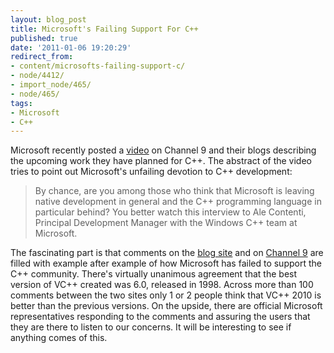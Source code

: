 ```yaml
---
layout: blog_post
title: Microsoft's Failing Support For C++
published: true
date: '2011-01-06 19:20:29'
redirect_from:
- content/microsofts-failing-support-c/
- node/4412/
- import_node/465/
- node/465/
tags:
- Microsoft
- C++
---
```


Microsoft recently posted a [video](http://blogs.msdn.com/b/vcblog/archive/2010/12/05/microsoft-tells-what-s-next-on-c.aspx) on Channel 9 and their blogs describing the upcoming work they have planned for C++. The abstract of the video tries to point out Microsoft's unfailing devotion to C++ development:

> By chance, are you among those who think that Microsoft is leaving native development in general and the C++ programming language in particular behind? You better watch this interview to Ale Contenti, Principal Development Manager with the Windows C++ team at Microsoft.

The fascinating part is that comments on the [blog site](http://blogs.msdn.com/b/vcblog/archive/2010/12/05/microsoft-tells-what-s-next-on-c.aspx#comments) and on [Channel 9](http://channel9.msdn.com/Blogs/cbinder/Microsoft-Commitment-to-C#comments) are filled with example after example of how Microsoft has failed to support the C++ community. There's virtually unanimous agreement that the best version of VC++ created was 6.0, released in 1998. Across more than 100 comments between the two sites only 1 or 2 people think that VC++ 2010 is better than the previous versions. On the upside, there are official Microsoft representatives responding to the comments and assuring the users that they are there to listen to our concerns. It will be interesting to see if anything comes of this.
